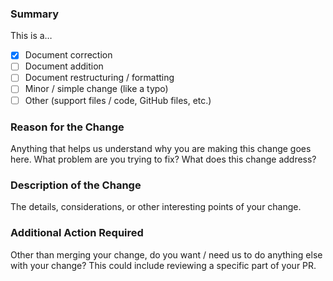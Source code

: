<!--
    Thank-you for submitting a pull request. Your effort and input is appreciated.

    Please use this template to help us review your change. Not everything is
    required for every change, so please feel free to omit any sections that
    are not relevant to your change.

    Remember that it helps us review if you give more helpful info for us to
    understand your change.

    Also, please ensure that you've reviewed the guidelines in CONTRIBUTING.md.
-->

### Summary

This is a…
* [x] Document correction
* [ ] Document addition
* [ ] Document restructuring / formatting
* [ ] Minor / simple change (like a typo)
* [ ] Other (support files / code, GitHub files, etc.)

### Reason for the Change

Anything that helps us understand why you are making this change goes here.
What problem are you trying to fix? What does this change address?

### Description of the Change

The details, considerations, or other interesting points of your change.

### Additional Action Required

Other than merging your change, do you want / need us to do anything else
with your change? This could include reviewing a specific part of your PR.
